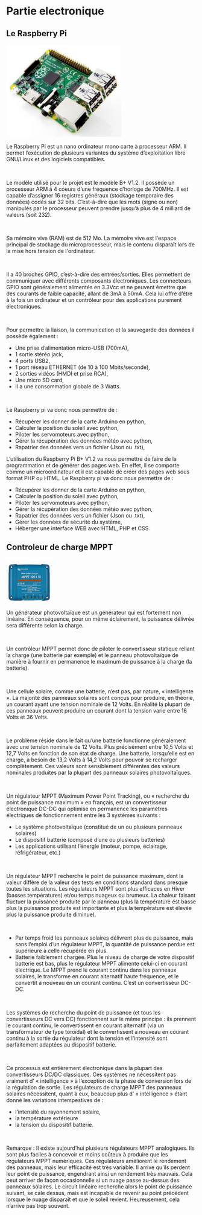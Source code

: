# Partie electronique 

## Le Raspberry Pi

<img src="./pic/Partie_electronique/Raspberry.PNG">

<br>

Le Raspberry Pi est un nano ordinateur mono carte à
processeur ARM. Il permet l’exécution de plusieurs variantes du
système d’exploitation libre GNU/Linux et des logiciels
compatibles.

<br> 

Le modèle utilisé pour le projet est le modèle B+ V1.2.
Il possède un processeur ARM à 4 coeurs d’une fréquence
d’horloge de 700MHz. Il est capable d’assigner 16 registres
généraux (stockage temporaire des données) codés sur 32
bits. C’est-à-dire que les mots (signé ou non) manipulés par
le processeur peuvent prendre jusqu’à plus de 4 milliard de
valeurs (soit 232).

<br> 

Sa mémoire vive (RAM) est de 512 Mo. La mémoire
vive est l'espace principal de stockage du microprocesseur,
mais le contenu disparaît lors de la mise hors tension de
l'ordinateur.

<br> 

Il a 40 broches GPIO, c’est-à-dire des entrées/sorties. Elles permettent de
communiquer avec différents composants électroniques. Les connecteurs GPIO sont
généralement alimentés en 3.3Vcc et ne peuvent émettre que des courants de faible
capacité, allant de 3mA à 50mA. Cela lui offre d’être à la fois un ordinateur et un
contrôleur pour des applications purement électroniques.

<br> 

Pour permettre la liaison, la communication et la sauvegarde des données il
possède également :
* Une prise d’alimentation micro-USB (700mA),
* 1 sortie stéréo jack,
* 4 ports USB2,
* 1 port réseau ETHERNET (de 10 à 100 Mbits/seconde),
* 2 sorties vidéos (HMDI et prise RCA),
* Une micro SD card,
* Il a une consommation globale de 3 Watts.

<br> 

Le Raspberry pi va donc nous permettre de :
* Récupérer les donner de la carte Arduino en python,
* Calculer la position du soleil avec python,
* Piloter les servomoteurs avec python,
* Gérer la récupération des données météo avec python,
* Rapatrier des données vers un fichier (Json ou .txt),

L’utilisation du Raspberry Pi B+ V1.2 va nous permettre de faire de la
programmation et de générer des pages web. En effet, il se comporte comme un microordinateur
et il est capable de créer des pages web sous format PHP ou HTML.
Le Raspberry pi va donc nous permettre de :
* Récupérer les donner de la carte Arduino en python,
* Calculer la position du soleil avec python,
* Piloter les servomoteurs avec python,
* Gérer la récupération des données météo avec python,
* Rapatrier des données vers un fichier (Json ou .txt),
* Gérer les données de sécurité du système,
* Héberger une interface WEB avec HTML, PHP et CSS.

## Controleur de charge MPPT

<img src="./pic/Partie_electronique/MPPT.PNG">

Un générateur photovoltaïque est un générateur qui est fortement non linéaire. En conséquence, pour un même éclairement, la puissance délivrée sera différente selon la charge.

<br>

Un contrôleur MPPT permet donc de piloter le convertisseur statique reliant la charge (une batterie par exemple) et le panneau photovoltaïque de manière à fournir en permanence le maximum de puissance à la charge (la batterie).

<br>

Une cellule solaire, comme une batterie, n’est pas, par nature, « intelligente ».
La majorité des panneaux solaires sont conçus pour produire, en théorie, un courant ayant une tension nominale de 12 Volts. En réalité la plupart de ces panneaux peuvent produire un courant dont la tension varie entre 16 Volts et 36 Volts.

<br>

Le problème réside dans le fait qu’une batterie fonctionne généralement avec une tension nominale de 12 Volts. Plus précisément entre 10,5 Volts et 12,7 Volts en fonction de son état de charge. Une batterie, lorsqu’elle est en charge, a besoin de 13,2 Volts à 14,2 Volts pour pouvoir se recharger complètement.
Ces valeurs sont sensiblement différentes des valeurs nominales produites par la plupart des panneaux solaires photovoltaïques.

<br>

Un régulateur MPPT (Maximum Power Point Tracking), ou « recherche du point de puissance maximum » en français, est un convertisseur électronique DC-DC qui optimise en permanence les paramètres électriques de fonctionnement entre les 3 systèmes suivants :
* Le système photovoltaïque (constitué de un ou plusieurs panneaux solaires)
* Le dispositif batterie (composé d’une ou plusieurs batteries)
* Les applications utilisant l’énergie (moteur, pompe, éclairage, réfrigérateur, etc.)

<br>

Un régulateur MPPT recherche le point de puissance maximum, dont la valeur diffère de la valeur des tests en conditions standard dans presque toutes les situations.
Les régulateurs MPPT sont plus efficaces en Hiver (basses températures) et/ou temps nuageux ou brumeux. La chaleur faisant fluctuer la puissance produite par le panneau (plus la température est basse plus la puissance produite est importante et plus la température est élevée plus la puissance produite diminue).

<br>

* Par temps froid les panneaux solaires délivrent plus de puissance, mais sans l’emploi d’un régulateur MPPT, la quantité de puissance perdue est supérieure à celle récupérée en plus.
* Batterie faiblement chargée. Plus le niveau de charge de votre dispositif batterie est bas, plus le régulateur MPPT alimente celui-ci en courant électrique.
Le MPPT prend le courant continu dans les panneaux solaires, le transforme en courant alternatif haute fréquence, et le convertit à nouveau en un courant continu. C’est un convertisseur DC-DC.

<br>

Les systèmes de recherche du point de puissance (et tous les convertisseurs DC vers DC) fonctionnent sur le même principe : ils prennent le courant continu, le convertissent en courant alternatif (via un transformateur de type toroïdal) et le convertissent à nouveau en courant continu à la sortie du régulateur dont la tension et l’intensité sont parfaitement adaptées au dispositif batterie.

<br>

Ce processus est entièrement électronique dans la plupart des convertisseurs DC/DC classiques. Ces systèmes ne nécessitent pas vraiment d’ « intelligence » à l’exception de la phase de conversion lors de la régulation de sortie.
Les régulateurs de charge MPPT des panneaux solaires nécessitent, quant à eux, beaucoup plus d’ « intelligence » étant donné les variations intempestives de :
* l’intensité du rayonnement solaire,
* la température extérieure
* la tension du dispositif batterie.

<br>

Remarque : Il existe aujourd’hui plusieurs régulateurs MPPT analogiques. Ils sont plus faciles à concevoir et moins coûteux à produire que les régulateurs MPPT numériques. Ces régulateurs améliorent le rendement des panneaux, mais leur efficacité est très variable. Il arrive qu’ils perdent leur point de puissance, engendrant ainsi un rendement très mauvais. Cela peut arriver de façon occasionnelle si un nuage passe au-dessus des panneaux solaires. Le circuit linéaire recherche alors le point de puissance suivant, se cale dessus, mais est incapable de revenir au point précédent lorsque le nuage disparaît et que le soleil revient. Heureusement, cela n’arrive pas trop souvent.
